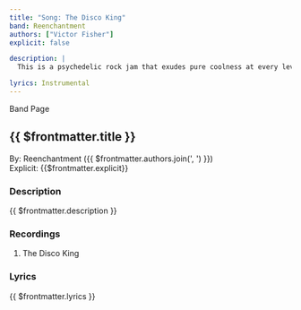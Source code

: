 ```yaml
---
title: "Song: The Disco King"
band: Reenchantment
authors: ["Victor Fisher"]
explicit: false

description: |
  This is a psychedelic rock jam that exudes pure coolness at every level.

lyrics: Instrumental
---
```


<g-link to="/band/reenchantment">Band Page</g-link>

## {{ $frontmatter.title }}

By: <g-link to="/band/reenchantment">Reenchantment</g-link> ({{ $frontmatter.authors.join(', ') }})  
Explicit: {{$frontmatter.explicit}}

### Description

<vue-markdown>{{ $frontmatter.description }}</vue-markdown>

### Recordings

1. <g-link to="/recording/the-disco-king">The Disco King</g-link>

### Lyrics

<vue-markdown>{{ $frontmatter.lyrics }}</vue-markdown>
